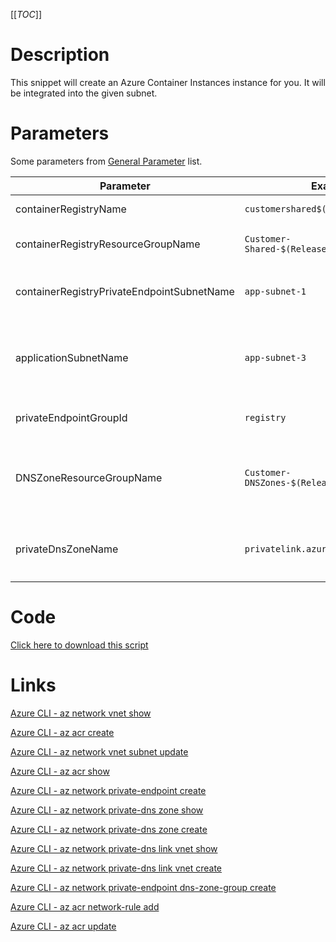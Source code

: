 [[_TOC_]]

# Description
This snippet will create an Azure Container Instances instance for you. It will be integrated into the given subnet.

# Parameters
Some parameters from [General Parameter](/Azure/Azure-CLI-Snippets) list.

| Parameter | Example Value | Description |
|--|--|--|
| containerRegistryName | `customershared$(Release.EnvironmentName)` | The name of the container registry. |
| containerRegistryResourceGroupName | `Customer-Shared-$(Release.EnvironmentName)` | The resourcegroup where the container registry should be. |
| containerRegistryPrivateEndpointSubnetName | `app-subnet-1` | The subnetname where the private endpoint for this container registry should be created. |
| applicationSubnetName | `app-subnet-3` | The name of the subnet where the containers will be spun up (This subnet will get access to the container registry). |
| privateEndpointGroupId | `registry` | The Group ID for the  registry. You can safely use `registry` here. |
| DNSZoneResourceGroupName | `Customer-DNSZones-$(Release.EnvironmentName)` | The resourcegroup where the DNS Zones reside in. This is generally a tenant-wide shared resourcegroup. |
| privateDnsZoneName | `privatelink.azurecr.io` | The privatelink DNS Zone to use. `privatelink.azurecr.io` can be safely used here. |

# Code
[Click here to download this script](../../../../src/Container-Registry/Create-Container-Registry.ps1)

# Links

[Azure CLI - az network vnet show](https://docs.microsoft.com/en-us/cli/azure/network/vnet?view=azure-cli-latest#az_network_vnet_show)

[Azure CLI - az acr create](https://docs.microsoft.com/en-us/cli/azure/acr?view=azure-cli-latest#az_acr_create)

[Azure CLI - az network vnet subnet update](https://docs.microsoft.com/en-us/cli/azure/network/vnet/subnet?view=azure-cli-latest#az_network_vnet_subnet_update)

[Azure CLI - az acr show](https://docs.microsoft.com/en-us/cli/azure/acr?view=azure-cli-latest#az_acr_show)

[Azure CLI - az network private-endpoint create](https://docs.microsoft.com/en-us/cli/azure/network/private-endpoint?view=azure-cli-latest#az_network_private_endpoint_create)

[Azure CLI - az network private-dns zone show](https://docs.microsoft.com/en-us/cli/azure/ext/privatedns/network/private-dns/zone?view=azure-cli-latest#ext_privatedns_az_network_private_dns_zone_show)

[Azure CLI - az network private-dns zone create](https://docs.microsoft.com/en-us/cli/azure/ext/privatedns/network/private-dns/zone?view=azure-cli-latest#ext_privatedns_az_network_private_dns_zone_create)

[Azure CLI - az network private-dns link vnet show](https://docs.microsoft.com/en-us/cli/azure/network/private-dns/link/vnet?view=azure-cli-latest#az_network_private_dns_link_vnet_show)

[Azure CLI - az network private-dns link vnet create](https://docs.microsoft.com/en-us/cli/azure/network/private-dns/link/vnet?view=azure-cli-latest#az_network_private_dns_link_vnet_create)

[Azure CLI - az network private-endpoint dns-zone-group create](https://docs.microsoft.com/en-us/cli/azure/network/private-endpoint/dns-zone-group?view=azure-cli-latest#az_network_private_endpoint_dns_zone_group_create)

[Azure CLI - az acr network-rule add](https://docs.microsoft.com/en-us/cli/azure/acr/network-rule?view=azure-cli-latest#az_acr_network_rule_add)

[Azure CLI - az acr update](https://docs.microsoft.com/en-us/cli/azure/acr?view=azure-cli-latest#az_acr_update)